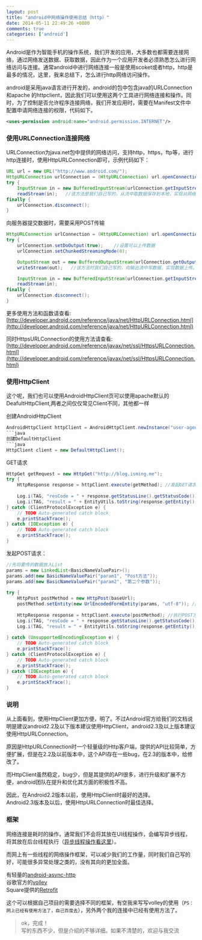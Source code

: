 ```yaml
---
layout: post
title: "android中网络操作使用总结（http）"
date: 2014-05-11 22:49:26 +0800
comments: true
categories: ['android']
---
```



Android是作为智能手机的操作系统，我们开发的应用，大多数也都需要连接网络，通过网络发送数据、获取数据，因此作为一个应用开发者必须熟悉怎么进行网络访问与连接。通常android中进行网络连接一般是使用scoket或者http，http是最多的情况，这里，我来总结下，怎么进行http网络访问操作。

android是采用java语言进行开发的，android的包中包含java的URLConnection和apache 的httpclient，因此我们可以使用这两个工具进行网络连接和操作。同时，为了控制是否允许程序连接网络，我们开发应用时，需要在Manifest文件中配置申请网络连接的权限，代码如下。
```xml
<uses-permission android:name="android.permission.INTERNET"/> 
```

<!--more-->
### 使用URLConnection连接网络
URLConnection为java.net包中提供的网络访问，支持http，https，ftp等，进行http连接时，使用HttpURLConnection即可，示例代码如下：

```java
URL url = new URL("http://www.android.com/");
HttpURLConnection urlConnection = (HttpURLConnection) url.openConnection();
try {
    InputStream in = new BufferedInputStream(urlConnection.getInputStream());
    readStream(in);   //该方法是我们自己写的，从流中取数据保存到本地，实现从网络获取数据。
finally {
    urlConnection.disconnect();
}
```

向服务器提交数据时，需要采用POST传输
```java
HttpURLConnection urlConnection = (HttpURLConnection) url.openConnection();
try {
    urlConnection.setDoOutput(true);    //设置可以上传数据
    urlConnection.setChunkedStreamingMode(0);

    OutputStream out = new BufferedOutputStream(urlConnection.getOutputStream());
    writeStream(out);   //该方法时我们自己写的，向输出流中写数据，实现数据上传。

    InputStream in = new BufferedInputStream(urlConnection.getInputStream());
    readStream(in);
finally {
    urlConnection.disconnect();
}
```
更多使用方法和函数请查看:[http://developer.android.com/reference/java/net/HttpURLConnection.html](http://developer.android.com/reference/java/net/HttpURLConnection.html)

同时HttpsURLConnection的使用方法请查看:[http://developer.android.com/reference/javax/net/ssl/HttpsURLConnection.html](http://developer.android.com/reference/javax/net/ssl/HttpsURLConnection.html)

### 使用HttpClient
这个呢，我们也可以使用AndroidHttpClient页可以使用apache默认的DeafultHttpClient,两者之间仅仅常见Client不同，其他都一样

创建AndroidHttpClient
```java
AndroidHttpClient httpClient = AndroidHttpClient.newInstance("user-agent");
```java
创建DefaultHttpClient
```java
HttpClient client = new DefaultHttpClient();
```

GET请求
```java
HttpGet getRequest = new HttpGet("http://blog.isming.me");
try {  
    HttpResponse response = httpClient.execute(getMethod); //发起GET请求  
  
    Log.i(TAG, "resCode = " + response.getStatusLine().getStatusCode()); //获取响应码  
    Log.i(TAG, "result = " + EntityUtils.toString(response.getEntity(), "utf-8"));//获取服务器响应内容  
} catch (ClientProtocolException e) {  
    // TODO Auto-generated catch block  
    e.printStackTrace();  
} catch (IOException e) {  
    // TODO Auto-generated catch block  
    e.printStackTrace();  
}  
```

发起POST请求：
```java
//先将要传的数据放入List  
params = new LinkedList<BasicNameValuePair>();  
params.add(new BasicNameValuePair("param1", "Post方法"));  
params.add(new BasicNameValuePair("param2", "第二个参数"));  
              
try {  
    HttpPost postMethod = new HttpPost(baseUrl);  
    postMethod.setEntity(new UrlEncodedFormEntity(params, "utf-8")); //将参数填入POST Entity中  
                  
    HttpResponse response = httpClient.execute(postMethod); //执行POST方法  
    Log.i(TAG, "resCode = " + response.getStatusLine().getStatusCode()); //获取响应码  
    Log.i(TAG, "result = " + EntityUtils.toString(response.getEntity(), "utf-8")); //获取响应内容  
                  
} catch (UnsupportedEncodingException e) {  
    // TODO Auto-generated catch block  
    e.printStackTrace();  
} catch (ClientProtocolException e) {  
    // TODO Auto-generated catch block  
    e.printStackTrace();  
} catch (IOException e) {  
    // TODO Auto-generated catch block  
    e.printStackTrace();  
}  
```

### 说明
从上面看到，使用HttpClient更加方便，明了。不过Android官方给我们的文档说明是建议android2.2及以下版本建议使用HttpClient，android2.3及以上版本建议使用HttpURLConnection。

原因是HttpURLConnection时一个轻量级的Http客户端，提供的API比较简单，方便扩展，但是在2.2及以前版本中，这个API存在一些bug，在2.3的版本中，给修改了。

而HttpClient虽然稳定，bug少，但是其提供的API很多，进行升级和扩展不方便，android团队在提升和优化其方面的积极性不高。

因此，在Android2.2版本以前，使用HttpClient时最好的选择。      
Android2.3版本及以后，使用HttpURLConnection时最佳选择。

### 框架
网络连接是耗时的操作，通常我们不会将其放在UI线程操作，会编写异步线程，将其放在后台线程执行（[异步线程操作看这里](http://blog.isming.me/blog/2014/03/16/androidyi-bu-cao-zuo-zong-jie/)）。

而网上有一些线程的网络操作框架，可以减少我们的工作量，同时我们自己写的好，可能很多异常处理之类的，没有其向的更加全面。   
    
有轻量的[android-async-http](http://loopj.com/android-async-http/)             
谷歌官方的[volley](https://android.googlesource.com/platform/frameworks/volley/)         
Square提供的[Retrofit](http://square.github.io/retrofit/)                

这个可以根据自己项目的需要选择不同的框架，有空我来写写volley的使用（`PS：网上已经有使用方法了，自己百度去`），另外两个我的连接中已经有使用方法了。          

>ok，完成！          
>写的东西不少，但是介绍的不够详细。如果不清楚的，欢迎与我交流
